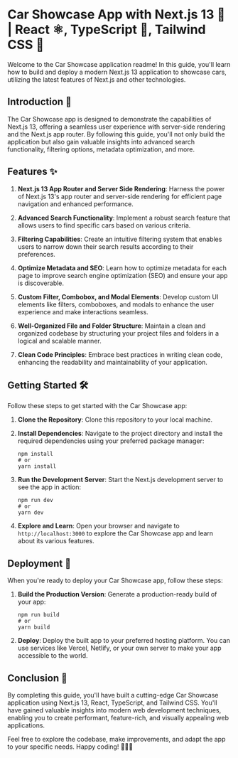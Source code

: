 # Car Showcase App with Next.js 13 🚗 | React ⚛️, TypeScript 📝, Tailwind CSS 🎨

Welcome to the Car Showcase application readme! In this guide, you'll learn how to build and deploy a modern Next.js 13 application to showcase cars, utilizing the latest features of Next.js and other technologies.

## Introduction 🚀
The Car Showcase app is designed to demonstrate the capabilities of Next.js 13, offering a seamless user experience with server-side rendering and the Next.js app router. By following this guide, you'll not only build the application but also gain valuable insights into advanced search functionality, filtering options, metadata optimization, and more.

## Features ✨
1. **Next.js 13 App Router and Server Side Rendering**: Harness the power of Next.js 13's app router and server-side rendering for efficient page navigation and enhanced performance.

2. **Advanced Search Functionality**: Implement a robust search feature that allows users to find specific cars based on various criteria.

3. **Filtering Capabilities**: Create an intuitive filtering system that enables users to narrow down their search results according to their preferences.

4. **Optimize Metadata and SEO**: Learn how to optimize metadata for each page to improve search engine optimization (SEO) and ensure your app is discoverable.

5. **Custom Filter, Combobox, and Modal Elements**: Develop custom UI elements like filters, comboboxes, and modals to enhance the user experience and make interactions seamless.

6. **Well-Organized File and Folder Structure**: Maintain a clean and organized codebase by structuring your project files and folders in a logical and scalable manner.

7. **Clean Code Principles**: Embrace best practices in writing clean code, enhancing the readability and maintainability of your application.

## Getting Started 🛠️
Follow these steps to get started with the Car Showcase app:

1. **Clone the Repository**: Clone this repository to your local machine.

2. **Install Dependencies**: Navigate to the project directory and install the required dependencies using your preferred package manager:
   ```
   npm install
   # or
   yarn install
   ```

3. **Run the Development Server**: Start the Next.js development server to see the app in action:
   ```
   npm run dev
   # or
   yarn dev
   ```

4. **Explore and Learn**: Open your browser and navigate to `http://localhost:3000` to explore the Car Showcase app and learn about its various features.

## Deployment 🚀
When you're ready to deploy your Car Showcase app, follow these steps:

1. **Build the Production Version**: Generate a production-ready build of your app:
   ```
   npm run build
   # or
   yarn build
   ```

2. **Deploy**: Deploy the built app to your preferred hosting platform. You can use services like Vercel, Netlify, or your own server to make your app accessible to the world.

## Conclusion 🎉
By completing this guide, you'll have built a cutting-edge Car Showcase application using Next.js 13, React, TypeScript, and Tailwind CSS. You'll have gained valuable insights into modern web development techniques, enabling you to create performant, feature-rich, and visually appealing web applications.

Feel free to explore the codebase, make improvements, and adapt the app to your specific needs. Happy coding! 🚀👨‍💻
